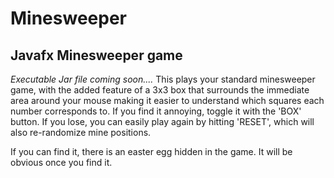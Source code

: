 # Minesweeper
## Javafx Minesweeper game
*Executable Jar file coming soon....*
This plays your standard minesweeper game, with the added feature of a 3x3 box that surrounds the immediate area around your mouse making it easier to understand which squares each number corresponds to. If you find it annoying, toggle it with the 'BOX' button. If you lose, you can easily play again by hitting 'RESET', which will also re-randomize mine positions. 

If you can find it, there is an easter egg hidden in the game. It will be obvious once you find it.
